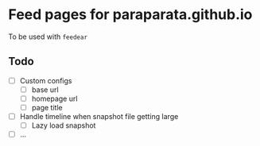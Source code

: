 # Feed pages for paraparata.github.io

To be used with `feedear`

## Todo

- [ ] Custom configs
  - [ ] base url
  - [ ] homepage url
  - [ ] page title
- [ ] Handle timeline when snapshot file getting large
  - [ ] Lazy load snapshot
- [ ] ...
